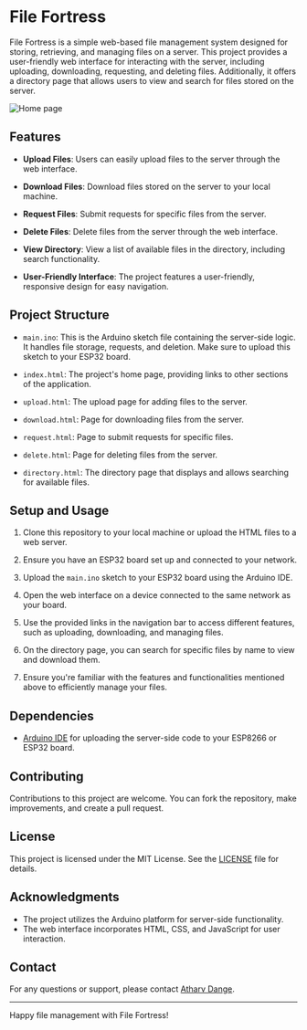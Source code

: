 # File Fortress

File Fortress is a simple web-based file management system designed for storing, retrieving, and managing files on a server. This project provides a user-friendly web interface for interacting with the server, including uploading, downloading, requesting, and deleting files. Additionally, it offers a directory page that allows users to view and search for files stored on the server.

![Home page](https://github.com/atharvdange618/Gateway-Device/assets/103875845/82cc1fec-729c-4c71-8620-89d89d90aa89)

## Features

- **Upload Files**: Users can easily upload files to the server through the web interface.

- **Download Files**: Download files stored on the server to your local machine.

- **Request Files**: Submit requests for specific files from the server.

- **Delete Files**: Delete files from the server through the web interface.

- **View Directory**: View a list of available files in the directory, including search functionality.

- **User-Friendly Interface**: The project features a user-friendly, responsive design for easy navigation.

## Project Structure

- `main.ino`: This is the Arduino sketch file containing the server-side logic. It handles file storage, requests, and deletion. Make sure to upload this sketch to your ESP32 board.

- `index.html`: The project's home page, providing links to other sections of the application.

- `upload.html`: The upload page for adding files to the server.

- `download.html`: Page for downloading files from the server.

- `request.html`: Page to submit requests for specific files.

- `delete.html`: Page for deleting files from the server.

- `directory.html`: The directory page that displays and allows searching for available files.

## Setup and Usage

1. Clone this repository to your local machine or upload the HTML files to a web server.

2. Ensure you have an ESP32 board set up and connected to your network.

3. Upload the `main.ino` sketch to your ESP32 board using the Arduino IDE.

4. Open the web interface on a device connected to the same network as your board.

5. Use the provided links in the navigation bar to access different features, such as uploading, downloading, and managing files.

6. On the directory page, you can search for specific files by name to view and download them.

7. Ensure you're familiar with the features and functionalities mentioned above to efficiently manage your files.

## Dependencies

- [Arduino IDE](https://www.arduino.cc/en/software) for uploading the server-side code to your ESP8266 or ESP32 board.

## Contributing

Contributions to this project are welcome. You can fork the repository, make improvements, and create a pull request.

## License

This project is licensed under the MIT License. See the [LICENSE](LICENSE) file for details.

## Acknowledgments

- The project utilizes the Arduino platform for server-side functionality.
- The web interface incorporates HTML, CSS, and JavaScript for user interaction.

## Contact

For any questions or support, please contact [Atharv Dange](mailto:atharvdange.scoe.entc@gmail.com).

---

Happy file management with File Fortress!
